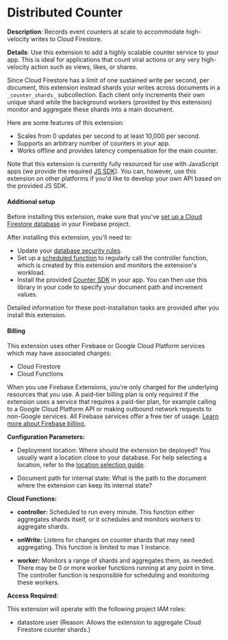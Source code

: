 # Distributed Counter

**Description**: Records event counters at scale to accommodate high-velocity writes to Cloud Firestore.



**Details**: Use this extension to add a highly scalable counter service to your app. This is ideal for applications that count viral actions or any very high-velocity action such as views, likes, or shares.

Since Cloud Firestore has a limit of one sustained write per second, per document, this extension instead shards your writes across documents in a `_counter_shards_` subcollection. Each client only increments their own unique shard while the background workers (provided by this extension) monitor and aggregate these shards into a main document.

Here are some features of this extension:

- Scales from 0 updates per second to at least 10,000 per second.
- Supports an arbitrary number of counters in your app.
- Works offline and provides latency compensation for the main counter.

Note that this extension is currently fully resourced for use with JavaScript apps (we provide the required [JS SDK](https://github.com/firebase/extensions/blob/master/firestore-counter/clients/web/src/index.ts)). You can, however, use this extension on other platforms if you'd like to develop your own API based on the provided JS SDK.


#### Additional setup

Before installing this extension, make sure that you've [set up a Cloud Firestore database](https://firebase.google.com/docs/firestore/quickstart) in your Firebase project.

After installing this extension, you'll need to:

- Update your [database security rules](https://firebase.google.com/docs/rules).
- Set up a [scheduled function](https://firebase.google.com/docs/functions/schedule-functions) to regularly call the controller function, which is created by this extension and monitors the extension's workload.
- Install the provided [Counter SDK](https://github.com/firebase/extensions/blob/master/firestore-counter/clients/web/src/index.ts) in your app. You can then use this library in your code to specify your document path and increment values.

Detailed information for these post-installation tasks are provided after you install this extension.


#### Billing

This extension uses other Firebase or Google Cloud Platform services which may have associated charges:

- Cloud Firestore
- Cloud Functions

When you use Firebase Extensions, you're only charged for the underlying resources that you use. A paid-tier billing plan is only required if the extension uses a service that requires a paid-tier plan, for example calling to a Google Cloud Platform API or making outbound network requests to non-Google services. All Firebase services offer a free tier of usage. [Learn more about Firebase billing.](https://firebase.google.com/pricing)




**Configuration Parameters:**

* Deployment location: Where should the extension be deployed? You usually want a location close to your database. For help selecting a location, refer to the [location selection guide](https://firebase.google.com/docs/functions/locations).

* Document path for internal state: What is the path to the document where the extension can keep its internal state?



**Cloud Functions:**

* **controller:** Scheduled to run every minute. This function either aggregates shards itself, or it schedules and monitors workers to aggregate shards.

* **onWrite:** Listens for changes on counter shards that may need aggregating. This function is limited to max 1 instance.

* **worker:** Monitors a range of shards and aggregates them, as needed. There may be 0 or more worker functions running at any point in time. The controller function is responsible for scheduling and monitoring these workers.



**Access Required**:



This extension will operate with the following project IAM roles:

* datastore.user (Reason: Allows the extension to aggregate Cloud Firestore counter shards.)
